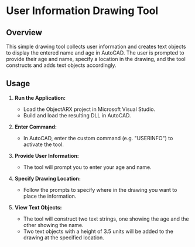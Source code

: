 # User Information Drawing Tool
 
## Overview
 
This simple drawing tool collects user information and creates text objects to display the entered name and age in AutoCAD. The user is prompted to provide their age and name, specify a location in the drawing, and the tool constructs and adds text objects accordingly.
 
## Usage
 
1. **Run the Application:**
   - Load the ObjectARX project in Microsoft Visual Studio.
   - Build and load the resulting DLL in AutoCAD.
 
2. **Enter Command:**
   - In AutoCAD, enter the custom command (e.g. "USERINFO") to activate the tool.
 
3. **Provide User Information:**
   - The tool will prompt you to enter your age and name.
 
4. **Specify Drawing Location:**
   - Follow the prompts to specify where in the drawing you want to place the information.
 
5. **View Text Objects:**
   - The tool will construct two text strings, one showing the age and the other showing the name.
   - Two text objects with a height of 3.5 units will be added to the drawing at the specified location.
